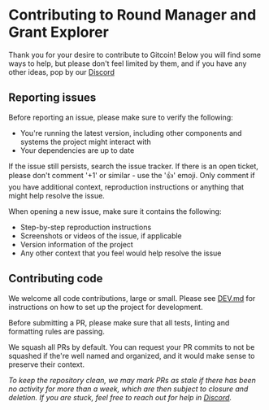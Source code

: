 # Contributing to Round Manager and Grant Explorer

Thank you for your desire to contribute to Gitcoin! Below you will find some ways to help, but please don't feel limited by them, and if you have any other ideas, pop by our [Discord](https://discord.gg/gitcoin)

## Reporting issues

Before reporting an issue, please make sure to verify the following:
- You're running the latest version, including other components and systems the project might interact with
- Your dependencies are up to date

If the issue still persists, search the issue tracker. If there is an open ticket, please don't comment '+1' or similar - use the '👍' emoji. Only comment if you have additional context, reproduction instructions or anything that might help resolve the issue.

When opening a new issue, make sure it contains the following:
- Step-by-step reproduction instructions
- Screenshots or videos of the issue, if applicable
- Version information of the project
- Any other context that you feel would help resolve the issue

## Contributing code

We welcome all code contributions, large or small. Please see [DEV.md](packages/round-manager/docs/DEV.md) for instructions on how to set up the project for development.

Before submitting a PR, please make sure that all tests, linting and formatting rules are passing.

We squash all PRs by default. You can request your PR commits to not be squashed if the're well named and organized, and it would make sense to preserve their context.

_To keep the repository clean, we may mark PRs as stale if there has been no activity for more than a week, which are then subject to closure and deletion. If you are stuck, feel free to reach out for help in [Discord](https://discord.gg/gitcoin)._ 
